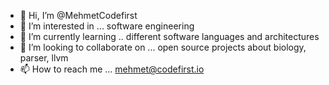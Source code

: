 - 👋 Hi, I’m @MehmetCodefirst
- 👀 I’m interested in ... software engineering
- 🌱 I’m currently learning .. different software languages and architectures
- 💞️ I’m looking to collaborate on ... open source projects about biology, parser, llvm
- 📫 How to reach me ... mehmet@codefirst.io

<!---
MehmetCodefirst/MehmetCodefirst is a ✨ special ✨ repository because its `README.md` (this file) appears on your GitHub profile.
You can click the Preview link to take a look at your changes.
--->
